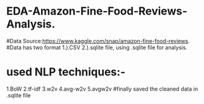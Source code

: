 # EDA-Amazon-Fine-Food-Reviews-Analysis.
#Data Source:https://www.kaggle.com/snap/amazon-fine-food-reviews.
#Data has two format 1.).CSV 2.).sqlite  file, using .sqlite file for analysis.
# used NLP techniques:-
1.BoW
2.tf-idf
3.w2v
4.avg-w2v
5.avgw2v
#finally saved the cleaned data in .sqlite file
